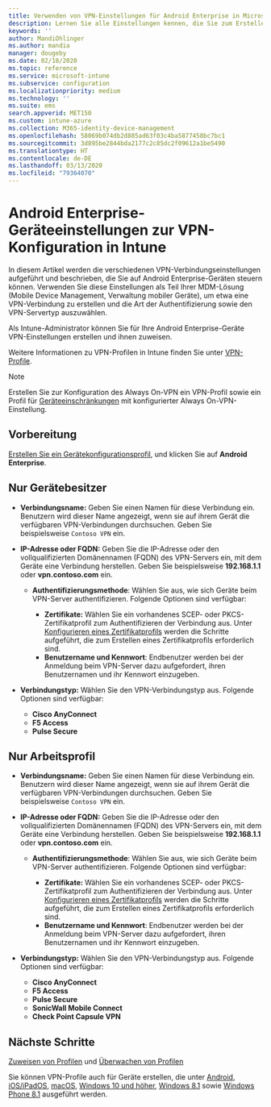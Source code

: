 ```yaml
---
title: Verwenden von VPN-Einstellungen für Android Enterprise in Microsoft Intune – Azure | Microsoft-Dokumentation
description: Lernen Sie alle Einstellungen kennen, die Sie zum Erstellen von VPN-Verbindungen auf Android Enterprise-Geräten in Microsoft Intune benötigen. Geben Sie den Namen der Verbindung und die IP-Adresse oder FQDN des VPN-Servers ein. Wählen Sie die Art der Authentifizierung von Benutzern sowie die Verbindungstypen Citrix, SonicWall, Check Point Capsule und Pulse Secure aus.
keywords: ''
author: MandiOhlinger
ms.author: mandia
manager: dougeby
ms.date: 02/18/2020
ms.topic: reference
ms.service: microsoft-intune
ms.subservice: configuration
ms.localizationpriority: medium
ms.technology: ''
ms.suite: ems
search.appverid: MET150
ms.custom: intune-azure
ms.collection: M365-identity-device-management
ms.openlocfilehash: 58069b074db2d885ad63f03c4ba5877458bc7bc1
ms.sourcegitcommit: 3d895be2844bda2177c2c85dc2f09612a1be5490
ms.translationtype: HT
ms.contentlocale: de-DE
ms.lasthandoff: 03/13/2020
ms.locfileid: "79364070"
---
```

# <a name="android-enterprise-device-settings-to-configure-vpn-in-intune"></a>Android Enterprise-Geräteeinstellungen zur VPN-Konfiguration in Intune

In diesem Artikel werden die verschiedenen VPN-Verbindungseinstellungen aufgeführt und beschrieben, die Sie auf Android Enterprise-Geräten steuern können. Verwenden Sie diese Einstellungen als Teil Ihrer MDM-Lösung (Mobile Device Management, Verwaltung mobiler Geräte), um etwa eine VPN-Verbindung zu erstellen und die Art der Authentifizierung sowie den VPN-Servertyp auszuwählen.

Als Intune-Administrator können Sie für Ihre Android Enterprise-Geräte VPN-Einstellungen erstellen und ihnen zuweisen. 

Weitere Informationen zu VPN-Profilen in Intune finden Sie unter [VPN-Profile](vpn-settings-configure.md).

> [!NOTE]
> Erstellen Sie zur Konfiguration des Always On-VPN ein VPN-Profil sowie ein Profil für [Geräteeinschränkungen](device-restrictions-android-for-work.md#connectivity) mit konfigurierter Always On-VPN-Einstellung.

## <a name="before-you-begin"></a>Vorbereitung

[Erstellen Sie ein Gerätekonfigurationsprofil](vpn-settings-configure.md#create-a-device-profile), und klicken Sie auf **Android Enterprise**.

## <a name="device-owner-only"></a>Nur Gerätebesitzer

- **Verbindungsname:** Geben Sie einen Namen für diese Verbindung ein. Benutzern wird dieser Name angezeigt, wenn sie auf ihrem Gerät die verfügbaren VPN-Verbindungen durchsuchen. Geben Sie beispielsweise `Contoso VPN` ein.
- **IP-Adresse oder FQDN:** Geben Sie die IP-Adresse oder den vollqualifizierten Domänennamen (FQDN) des VPN-Servers ein, mit dem Geräte eine Verbindung herstellen. Geben Sie beispielsweise **192.168.1.1** oder **vpn.contoso.com** ein.

  - **Authentifizierungsmethode**: Wählen Sie aus, wie sich Geräte beim VPN-Server authentifizieren. Folgende Optionen sind verfügbar:
  
    - **Zertifikate:** Wählen Sie ein vorhandenes SCEP- oder PKCS-Zertifikatprofil zum Authentifizieren der Verbindung aus. Unter [Konfigurieren eines Zertifikatprofils](../protect/certificates-configure.md) werden die Schritte aufgeführt, die zum Erstellen eines Zertifikatprofils erforderlich sind.
    - **Benutzername und Kennwort**: Endbenutzer werden bei der Anmeldung beim VPN-Server dazu aufgefordert, ihren Benutzernamen und ihr Kennwort einzugeben.

- **Verbindungstyp:** Wählen Sie den VPN-Verbindungstyp aus. Folgende Optionen sind verfügbar:

  - **Cisco AnyConnect**
  - **F5 Access**
  - **Pulse Secure**

## <a name="work-profile-only"></a>Nur Arbeitsprofil

- **Verbindungsname:** Geben Sie einen Namen für diese Verbindung ein. Benutzern wird dieser Name angezeigt, wenn sie auf ihrem Gerät die verfügbaren VPN-Verbindungen durchsuchen. Geben Sie beispielsweise `Contoso VPN` ein.
- **IP-Adresse oder FQDN:** Geben Sie die IP-Adresse oder den vollqualifizierten Domänennamen (FQDN) des VPN-Servers ein, mit dem Geräte eine Verbindung herstellen. Geben Sie beispielsweise **192.168.1.1** oder **vpn.contoso.com** ein.

  - **Authentifizierungsmethode**: Wählen Sie aus, wie sich Geräte beim VPN-Server authentifizieren. Folgende Optionen sind verfügbar:
  
    - **Zertifikate:** Wählen Sie ein vorhandenes SCEP- oder PKCS-Zertifikatprofil zum Authentifizieren der Verbindung aus. Unter [Konfigurieren eines Zertifikatprofils](../protect/certificates-configure.md) werden die Schritte aufgeführt, die zum Erstellen eines Zertifikatprofils erforderlich sind.
    - **Benutzername und Kennwort**: Endbenutzer werden bei der Anmeldung beim VPN-Server dazu aufgefordert, ihren Benutzernamen und ihr Kennwort einzugeben.

- **Verbindungstyp:** Wählen Sie den VPN-Verbindungstyp aus. Folgende Optionen sind verfügbar:

  - **Cisco AnyConnect**
  - **F5 Access**
  - **Pulse Secure**
  - **SonicWall Mobile Connect**
  - **Check Point Capsule VPN**

## <a name="next-steps"></a>Nächste Schritte

[Zuweisen von Profilen](device-profile-assign.md) und [Überwachen von Profilen](device-profile-monitor.md)

Sie können VPN-Profile auch für Geräte erstellen, die unter [Android](vpn-settings-android.md), [iOS/iPadOS](vpn-settings-ios.md), [macOS](vpn-settings-macos.md), [Windows 10 und höher](vpn-settings-windows-10.md), [Windows 8.1](vpn-settings-windows-8-1.md) sowie [Windows Phone 8.1](vpn-settings-windows-phone-8-1.md) ausgeführt werden.

